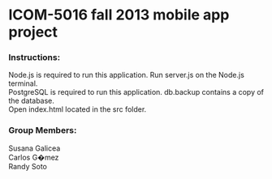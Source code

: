<h1>ICOM-5016 fall 2013 mobile app project</h1>

<h3>Instructions:</h3>
Node.js is required to run this application. Run server.js on the Node.js terminal.<br />
PostgreSQL is required to run this application. db.backup contains a copy of the database. <br />
Open index.html located in the src folder.<br />

<h3>Group Members:</h3>
Susana Galicea <br>
Carlos G�mez <br>
Randy Soto <br>


